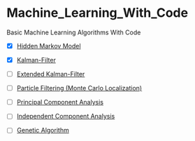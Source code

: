 # Machine_Learning_With_Code
Basic Machine Learning Algorithms With Code

- [x] [Hidden Markov Model](https://github.com/majnas/Machine_Learning_With_Code/tree/master/Hidden_Markov_Model)
- [x] [Kalman-Filter](https://github.com/majnas/Machine_Learning_With_Code/tree/master/Kalamn_Filter)
- [ ] [Extended Kalman-Filter]()
- [ ] [Particle Filtering (Monte Carlo Localization)]()
- [ ] [Principal Component Analysis]()
- [ ] [Independent Component Analysis]()
- [ ] [Genetic Algorithm]()


